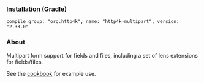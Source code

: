 ### Installation (Gradle)
```compile group: "org.http4k", name: "http4k-multipart", version: "2.33.0"```

### About

Multipart form support for fields and files, including a set of lens extensions for fields/files.

See the [cookbook](/cookbook/multipart_forms/) for example use.
